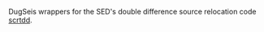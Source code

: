 DugSeis wrappers for the SED's double difference source relocation code [scrtdd](https://docs.gempa.de/scrtdd/current/).
